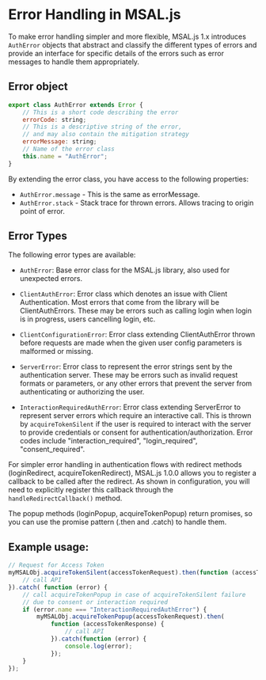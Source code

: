 
# Error Handling in MSAL.js

To make error handling simpler and more flexible, MSAL.js 1.x introduces `AuthError` objects that abstract and classify the different types of errors and provide an interface for specific details of the errors such as error messages to handle them appropriately.

## Error object

```javascript                                
export class AuthError extends Error {
    // This is a short code describing the error
    errorCode: string;
    // This is a descriptive string of the error,
    // and may also contain the mitigation strategy
    errorMessage: string;
    // Name of the error class
    this.name = "AuthError";
}
```                
By extending the error class, you have access to the following properties:
* `AuthError.message` - This is the same as errorMessage.
* `AuthError.stack` - Stack trace for thrown errors. Allows tracing to origin point of error.

## Error Types

The following error types are available:

* `AuthError`: Base error class for the MSAL.js library, also used for unexpected errors.

* `ClientAuthError`: Error class which denotes an issue with Client Authentication. Most errors that come from the library will be ClientAuthErrors. These may be errors such as calling login when login is in progress, users cancelling login, etc.

* `ClientConfigurationError`: Error class extending ClientAuthError thrown before requests are made when the given user config parameters is malformed or missing.

* `ServerError`: Error class to represent the error strings sent by the authentication server. These may be errors such as invalid request formats or parameters, or any other errors that prevent the server from authenticating or authorizing the user.

* `InteractionRequiredAuthError`: Error class extending ServerError to represent server errors which require an interactive call. This is thrown by `acquireTokenSilent` if the user is required to interact with the server to provide credentials or consent for authentication/authorization. Error codes include "interaction_required", "login_required", "consent_required".

For simpler error handling in authentication flows with redirect methods (loginRedirect, acquireTokenRedirect), MSAL.js 1.0.0 allows you to register a callback to be called after the redirect. As shown in configuration, you will need to explicitly register this callback through the `handleRedirectCallback()` method.

The popup methods (loginPopup, acquireTokenPopup) return promises, so you can use the promise pattern (.then and .catch) to handle them.

## Example usage:

```javascript
// Request for Access Token
myMSALObj.acquireTokenSilent(accessTokenRequest).then(function (accessTokenResponse) {
    // call API
}).catch( function (error) {
    // call acquireTokenPopup in case of acquireTokenSilent failure
    // due to consent or interaction required
    if (error.name === "InteractionRequiredAuthError") {
        myMSALObj.acquireTokenPopup(accessTokenRequest).then(
            function (accessTokenResponse) {
                // call API
            }).catch(function (error) {
                console.log(error);
            });
    }
});
```
